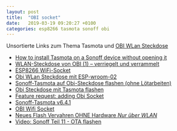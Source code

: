 ```yaml
---
layout: post
title:  "OBI socket"
date:   2019-03-19 09:20:27 +0100
categories: esp8266 tasmota sonoff obi
---
```


Unsortierte Links zum Thema Tasmota und [OBI WLan Steckdose](https://www.obi.de/hausfunksteuerung/wifi-stecker-schuko/p/2291706)

* [How to install Tasmota on a Sonoff device without opening it
](https://www.jannikarndt.de/blog/2018/01/how_to_install_tasmota_on_a_sonoff_device_without_opening_it/)
* [WLAN-Steckdose von OBI (1) – verriegelt und verrammelt](https://orioles.de/2018/05/24/wlan-steckdose-von-obi-1-verriegelt-und-verrammelt/)
* [ESP8266 WiFi-Socket](https://github.com/martin-ger/ESP8266-WiFi-Socket/blob/master/README.md)
* [Obi WLan Steckdose mit ESP-wroom-02](https://forum.fhem.de/index.php?topic=94348.0)
* [Sonoff-Tasmota auf Obi-Steckdose flashen (ohne Lötarbeiten)](https://joergnapp.de/sonoff-tasmota-obi-steckdose-flashen-ohne-loetarbeiten/)
* [Obi Steckdose mit Tasmota flashen](http://quark007.de/wordpress/blog/2018/03/20/obi-steckdose-mit-tasmota-flashen/)
* [Feature request: adding Obi Socket](https://github.com/arendst/Sonoff-Tasmota/issues/1988)
* [Sonoff-Tasmota v6.4.1](https://github.com/arendst/Sonoff-Tasmota/releases)
* [OBI Wifi Socket](https://github.com/arendst/Sonoff-Tasmota/wiki/OBI-Wifi-Socket)
* [Neues Flash Vervahren OHNE Hardware *Nur über WLAN*](https://forum.creationx.de/forum/index.php?thread/116-neues-flash-vervahren-ohne-hardware-nur-%C3%BCber-wlan/&pageNo=20)
* [Video: Sonoff Teil 11 - OTA flashen](https://www.youtube.com/watch?v=wSjzj-Imj0c&t=260s)
